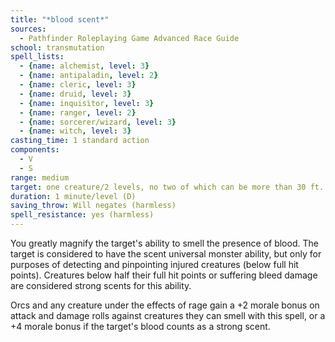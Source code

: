 ```yaml
---
title: "*blood scent*"
sources:
  - Pathfinder Roleplaying Game Advanced Race Guide
school: transmutation
spell_lists:
  - {name: alchemist, level: 3}
  - {name: antipaladin, level: 2}
  - {name: cleric, level: 3}
  - {name: druid, level: 3}
  - {name: inquisitor, level: 3}
  - {name: ranger, level: 2}
  - {name: sorcerer/wizard, level: 3}
  - {name: witch, level: 3}
casting_time: 1 standard action
components:
  - V
  - S
range: medium
target: one creature/2 levels, no two of which can be more than 30 ft. apart
duration: 1 minute/level (D)
saving_throw: Will negates (harmless)
spell_resistance: yes (harmless)
---
```


You greatly magnify the target's ability to smell the presence of blood. The target is considered to have the scent universal monster ability, but only for purposes of detecting and pinpointing injured creatures (below full hit points). Creatures below half their full hit points or suffering bleed damage are considered strong scents for this ability.

Orcs and any creature under the effects of rage gain a +2 morale bonus on attack and damage rolls against creatures they can smell with this spell, or a +4 morale bonus if the target's blood counts as a strong scent.
